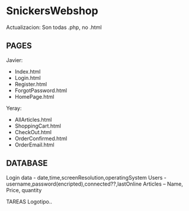 # SnickersWebshop

Actualizacion: Son todas .php, no .html

## PAGES

Javier:
- Index.html
- Login.html
- Register.html
- ForgotPassword.html
- HomePage.html

Yeray:
- AllArticles.html
- ShoppingCart.html
- CheckOut.html
- OrderConfirmed.html
- OrderEmail.html

## DATABASE

Login data - date,time,screenResolution,operatingSystem
Users - username,password(encripted),connected??,lastOnline
Articles – Name, Price, quantity

TAREAS
Logotipo..

